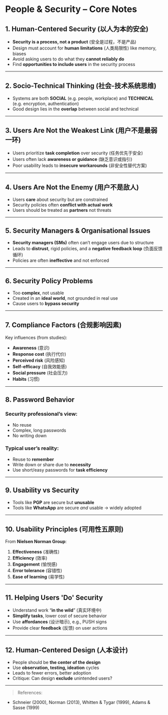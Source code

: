 # People & Security – Core Notes

## 1. Human-Centered Security (以人为本的安全)

- **Security is a process, not a product** (安全是过程，不是产品)
- Design must account for **human limitations** (人类局限性) like memory, biases
- Avoid asking users to do what they **cannot reliably do**
- Find **opportunities to include users** in the security process

---

## 2. Socio-Technical Thinking (社会-技术系统思维)

- Systems are both **SOCIAL** (e.g. people, workplace) and **TECHNICAL** (e.g. encryption, authentication)
- Good design lies in the **overlap** between social and technical

---

## 3. Users Are Not the Weakest Link (用户不是最弱一环)

- Users prioritize **task completion** over security (任务优先于安全)
- Users often lack **awareness or guidance** (缺乏意识或指引)
- Poor usability leads to **insecure workarounds** (非安全性替代方案)

---

## 4. Users Are Not the Enemy (用户不是敌人)

- Users **care** about security but are constrained
- Security policies often **conflict with actual work**
- Users should be treated as **partners** not threats

---

## 5. Security Managers & Organisational Issues

- **Security managers (SMs)** often can’t engage users due to structure
- Leads to **distrust**, rigid policies, and a **negative feedback loop** (负面反馈循环)
- Policies are often **ineffective** and not enforced

---

## 6. Security Policy Problems

- Too **complex**, not usable
- Created in an **ideal world**, not grounded in real use
- Cause users to **bypass security**

---

## 7. Compliance Factors (合规影响因素)

Key influences (from studies):

- **Awareness** (意识)
- **Response cost** (执行代价)
- **Perceived risk** (风险感知)
- **Self-efficacy** (自我效能感)
- **Social pressure** (社会压力)
- **Habits** (习惯)

---

## 8. Password Behavior

### Security professional’s view:
- No reuse
- Complex, long passwords
- No writing down

### Typical user’s reality:
- Reuse to **remember**
- Write down or share due to **necessity**
- Use short/easy passwords for **task efficiency**

---

## 9. Usability vs Security

- Tools like **PGP** are secure but **unusable**
- Tools like **WhatsApp** are secure *and* usable → widely adopted

---

## 10. Usability Principles (可用性五原则)

From **Nielsen Norman Group**:

1. **Effectiveness** (准确性)
2. **Efficiency** (效率)
3. **Engagement** (愉悦感)
4. **Error tolerance** (容错性)
5. **Ease of learning** (易学性)

---

## 11. Helping Users 'Do' Security

- Understand work “**in the wild**” (真实环境中)
- **Simplify tasks**, lower cost of secure behavior
- Use **affordances** (设计暗示), e.g., PUSH signs
- Provide clear **feedback** (反馈) on user actions

---

## 12. Human-Centered Design (人本设计)

- People should be **the center of the design**
- Use **observation, testing, ideation** cycles
- Leads to fewer errors, better adoption
- Critique: Can design **exclude** unintended users?

---

> References:
- Schneier (2000), Norman (2013), Whitten & Tygar (1999), Adams & Sasse (1999)
